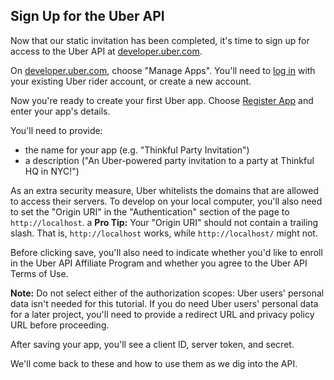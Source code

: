 ## Sign Up for the Uber API

Now that our static invitation has been completed, it's time to sign up for access to the Uber API at [developer.uber.com](https://developer.uber.com/).

On [developer.uber.com](https://developer.uber.com/), choose "Manage Apps". You'll need to [log in](https://login.uber.com/login) with your existing Uber rider account, or create a new account.

Now you're ready to create your first Uber app. Choose [Register App](https://login.uber.com/applications/new) and enter your app's details.

You'll need to provide:

- the name for your app (e.g. "Thinkful Party Invitation")
- a description ("An Uber-powered party invitation to a party at Thinkful HQ in NYC!")

As an extra security measure, Uber whitelists the domains that are allowed to access their servers. To develop on your local computer, you'll also need to set the "Origin URI" in the "Authentication" section of the page to `http://localhost`.
a
__Pro Tip:__ Your "Origin URI" should not contain a trailing slash. That is, `http://localhost` works, while `http://localhost/` might not.

Before clicking save, you'll also need to indicate whether you'd like to enroll in the Uber API Affiliate Program and whether you agree to the Uber API Terms of Use.

__Note:__ Do not select either of the authorization scopes: Uber users' personal data isn't needed for this tutorial. If you do need Uber users' personal data for a later project, you'll need to provide a redirect URL and privacy policy URL before proceeding.

After saving your app, you'll see a client ID, server token, and secret. 

We'll come back to these and how to use them as we dig into the API.
